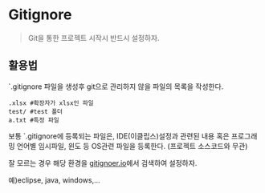# Gitignore

> Git을 통한 프로젝트 시작시 반드시 설정하자.

## 활용법

`.gitignore 파일을 생성후 git으로 관리하지 않을 파일의 목록을 작성한다.

```
.xlsx #확장자가 xlsx인 파일
test/ #test 폴더
a.txt #특정 파일
```

보통 `.gitignore에 등록되는 파일은, IDE(이클립스)설정과 관련된 내용 혹은 프로그래밍 언어별 임시파일, 윈도 등 OS관련 파일을 등록한다. (프로젝트 소스코드와 무관)

잘 모르는 경우 해당 환경을 [gitignoer.io](https://www.gitignore.io/)에서 검색하여 설정하자.

예)eclipse, java, windows,...